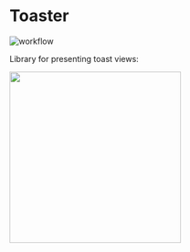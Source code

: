 # Toaster

![workflow](https://github.com/DarthRumata/Toaster/actions/workflows/swift.yml/badge.svg)

Library for presenting toast views:

<img src="https://github.com/DarthRumata/Toaster/assets/3137314/c39c1079-8488-474d-8dde-c23a24444558" width="300">
